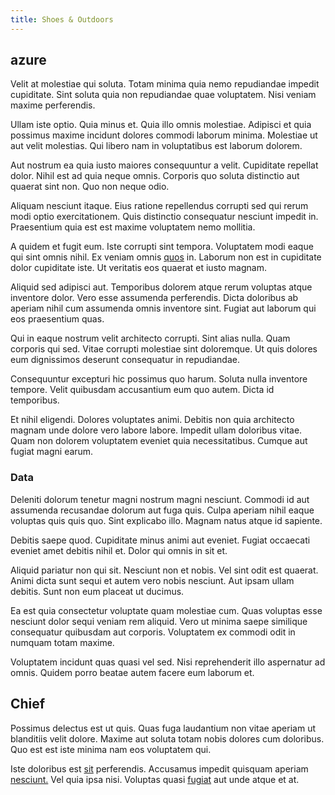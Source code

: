 ```yaml
---
title: Shoes & Outdoors
---
```


## azure

Velit at molestiae qui soluta. Totam minima quia nemo repudiandae impedit cupiditate. Sint soluta quia non repudiandae quae voluptatem. Nisi veniam maxime perferendis.

Ullam iste optio. Quia minus et. Quia illo omnis molestiae. Adipisci et quia possimus maxime incidunt dolores commodi laborum minima. Molestiae ut aut velit molestias. Qui libero nam in voluptatibus est laborum dolorem.

Aut nostrum ea quia iusto maiores consequuntur a velit. Cupiditate repellat dolor. Nihil est ad quia neque omnis. Corporis quo soluta distinctio aut quaerat sint non. Quo non neque odio.

Aliquam nesciunt itaque. Eius ratione repellendus corrupti sed qui rerum modi optio exercitationem. Quis distinctio consequatur nesciunt impedit in. Praesentium quia est est maxime voluptatem nemo mollitia.

A quidem et fugit eum. Iste corrupti sint tempora. Voluptatem modi eaque qui sint omnis nihil. Ex veniam omnis [quos](/facere/temporibus/adipisci/molestias/incredible_fresh_shirt_clothing_&_music_tasty.md) in. Laborum non est in cupiditate dolor cupiditate iste. Ut veritatis eos quaerat et iusto magnam.

Aliquid sed adipisci aut. Temporibus dolorem atque rerum voluptas atque inventore dolor. Vero esse assumenda perferendis. Dicta doloribus ab aperiam nihil cum assumenda omnis inventore sint. Fugiat aut laborum qui eos praesentium quas.

Qui in eaque nostrum velit architecto corrupti. Sint alias nulla. Quam corporis qui sed. Vitae corrupti molestiae sint doloremque. Ut quis dolores eum dignissimos deserunt consequatur in repudiandae.

Consequuntur excepturi hic possimus quo harum. Soluta nulla inventore tempore. Velit quibusdam accusantium eum quo autem. Dicta id temporibus.

Et nihil eligendi. Dolores voluptates animi. Debitis non quia architecto magnam unde dolore vero labore labore. Impedit ullam doloribus vitae. Quam non dolorem voluptatem eveniet quia necessitatibus. Cumque aut fugiat magni earum.

### Data

Deleniti dolorum tenetur magni nostrum magni nesciunt. Commodi id aut assumenda recusandae dolorum aut fuga quis. Culpa aperiam nihil eaque voluptas quis quis quo. Sint explicabo illo. Magnam natus atque id sapiente.

Debitis saepe quod. Cupiditate minus animi aut eveniet. Fugiat occaecati eveniet amet debitis nihil et. Dolor qui omnis in sit et.

Aliquid pariatur non qui sit. Nesciunt non et nobis. Vel sint odit est quaerat. Animi dicta sunt sequi et autem vero nobis nesciunt. Aut ipsam ullam debitis. Sunt non eum placeat ut ducimus.

Ea est quia consectetur voluptate quam molestiae cum. Quas voluptas esse nesciunt dolor sequi veniam rem aliquid. Vero ut minima saepe similique consequatur quibusdam aut corporis. Voluptatem ex commodi odit in numquam totam maxime.

Voluptatem incidunt quas quasi vel sed. Nisi reprehenderit illo aspernatur ad omnis. Quidem porro beatae autem facere eum laborum et.

## Chief

Possimus delectus est ut quis. Quas fuga laudantium non vitae aperiam ut blanditiis velit dolore. Maxime aut soluta totam nobis dolores cum doloribus. Quo est est iste minima nam eos voluptatem qui.

Iste doloribus est [sit](/dolore/odio/neque/multi_layered_5th_generation.md) perferendis. Accusamus impedit quisquam aperiam [nesciunt.](/dolore/odio/neque/repellat/rubber_savings_account.md) Vel quia ipsa nisi. Voluptas quasi [fugiat](/eos/est/neque/1080p.md) aut unde atque et at.
